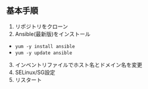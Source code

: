 ## 基本手順
1. リポジトリをクローン
2. Ansible(最新版)をインストール
  - `yum -y install ansible`
  - `yum -y update ansible`
3. インベントリファイルでホスト名とドメイン名を変更
4. SELinux/SG設定
5. リスタート
